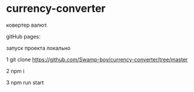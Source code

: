 # currency-converter

ковертер валют.

gitHub pages:

запуск проекта локально

1 git clone https://github.com/Swamp-boy/currency-converter/tree/master

2 npm i

3 npm run start
